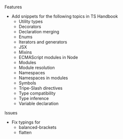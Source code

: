 
Features
  - Add snippets for the following topics in TS Handbook
    - Utility types
    - Decorators
    - Declaration merging
    - Enums
    - Iterators and generators
    - JSX
    - Mixins
    - ECMAScript modules in Node
    - Modules
    - Module resolution
    - Namespaces
    - Namespaces in modules
    - Symbols
    - Tripe-Slash directives
    - Type compatibility
    - Type inference
    - Variable declaration

Issues
- Fix typings for
  - balanced-brackets
  - flatten

